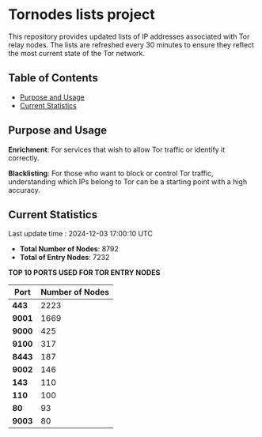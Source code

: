 # Tornodes lists project

This repository provides updated lists of IP addresses associated with Tor relay nodes. The lists are refreshed every 30 minutes to ensure they reflect the most current state of the Tor network.

## Table of Contents

- [Purpose and Usage](#purpose-and-usage)
- [Current Statistics](#current-statistics)


## Purpose and Usage

**Enrichment**: For services that wish to allow Tor traffic or identify it correctly.

**Blacklisting**: For those who want to block or control Tor traffic, understanding which IPs belong to Tor can be a starting point with a high accuracy.

## Current Statistics

Last update time : 2024-12-03 17:00:10 UTC

- **Total Number of Nodes**: 8792
- **Total of Entry Nodes**: 7232

**TOP 10 PORTS USED FOR TOR ENTRY NODES**

| **Port** | **Number of Nodes** |
|------|-----------------|
| **443**   | 2223  |
| **9001**   | 1669  |
| **9000**   | 425  |
| **9100**   | 317  |
| **8443**   | 187  |
| **9002**   | 146  |
| **143**   | 110  |
| **110**   | 100  |
| **80**   | 93  |
| **9003**   | 80  |


